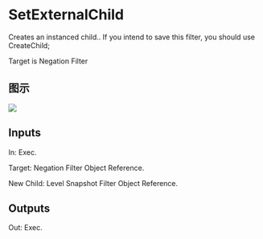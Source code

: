 # SetExternalChild

Creates an instanced child.. If you intend to save this filter, you should use CreateChild;

Target is Negation Filter

## 图示

![]($-20221218-19422668.png)

## Inputs

In: Exec.

Target: Negation Filter Object Reference.

New Child: Level Snapshot Filter Object Reference.  

## Outputs

Out: Exec.

